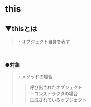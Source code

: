 # this

## ▼thisとは
>・オブジェクト自身を表す<br>
<br>

### ●対象
>・メソッドの場合
>>呼び出されたオブジェクト<br>
>・コンストラクタの場合<br>
>>生成されているオブジェクト<br>
<br>
